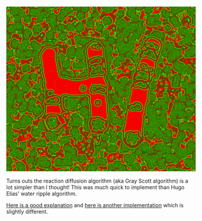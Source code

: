 ![Reaction Diffusion](hi.png)

Turns outs the reaction diffusion algorithm (aka Gray Scott algorithm) is a lot simpler than I thought! This was much quick to implement than Hugo Elias' water ripple algorithm.

[Here is a good explanation](https://www.karlsims.com/rd.html) and [here is another implementation](https://github.com/pmneila/jsexp/blob/master/grayscott/index.html) which is slightly different.

